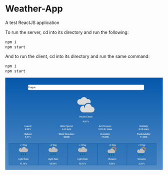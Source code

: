 # Weather-App
A test ReactJS application

To run the server, cd into its directory and run the following:
```
npm i
npm start
```

And to run the client, cd into its directory and run the same command:
```
npm i
npm start
```

![Screen Shot](screenshot.jpg)

